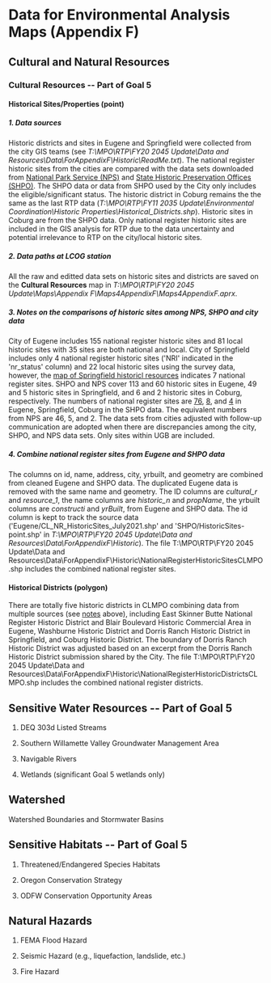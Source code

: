 # Data for Environmental Analysis Maps (Appendix F) 

## Cultural and Natural Resources

### Cultural Resources -- Part of Goal 5

#### Historical Sites/Properties (point)

##### 1. Data sources

Historic districts and sites in Eugene and Springfield were collected from the city GIS teams (see *T:\MPO\RTP\FY20 2045 Update\Data and Resources\Data\ForAppendixF\Historic\ReadMe.txt*). The national register historic sites from the cities are compared with the data sets downloaded from [National Park Service (NPS)](https://mapservices.nps.gov/arcgis/rest/services/cultural_resources/nrhp_locations/MapServer) and [State Historic Preservation Offices (SHPO)](http://maps.prd.state.or.us/histsites/historicsites.html). The SHPO data or data from SHPO used by the City only includes the eligible/significant status. The historic district in Coburg remains the the same as the last RTP data (*T:\MPO\RTP\FY11 2035 Update\Environmental Coordination\Historic Properties\Historical_Districts.shp*). Historic sites in Coburg are from the SHPO data. Only national register historic sites are included in the GIS analysis for RTP due to the data uncertainty and potential irrelevance to RTP on the city/local historic sites. 

##### 2. Data paths at LCOG station

All the raw and editted data sets on historic sites and districts are saved on the **Cultural Resources** map in *T:\MPO\RTP\FY20 2045 Update\Maps\Appendix F\Maps4AppendixF\Maps4AppendixF.aprx*. 

##### 3. Notes on the comparisons of historic sites among NPS, SHPO and city data

City of Eugene includes 155 national register historic sites and 81 local historic sites with 35 sites are both national and local. City of Springfield includes only 4 national register historic sites ('NRI' indicated in the 'nr_status' column) and 22 local historic sites using the survey data, however, the [map of Springfield historicl resources](https://www.springfield-or.gov/wp-content/uploads/2019/01/SpringfieldNationalRegisterProperties.pdf) indicates 7 national register sites. SHPO and NPS cover 113 and 60 historic sites in Eugene, 49 and 5 historic sites in Springfield, and 6 and 2 historic sites in Coburg, respectively. The numbers of national register sites are [76](http://heritagedata.prd.state.or.us/historic/index.cfm?do=v.dsp_resultList&urlString=&county=20&city=759&street=&strNbrLow=&strNbrHi=&strDir=0&twnShp=&rnge=&section=&group=0&propName=&rscType=0&eligEval=ES&constrYr1=&constrYr2=&origUse=0&style=0&archBldr=&nrListDate1=&nrListDate2=&nrCritA=false&nrCritB=false&nrCritC=false&nrCritD=false&resultType=3), [8](http://heritagedata.prd.state.or.us/historic/index.cfm?do=v.dsp_resultList&urlString=&county=20&city=1249&street=&strNbrLow=&strNbrHi=&strDir=0&twnShp=&rnge=&section=&group=0&propName=&rscType=0&eligEval=ES&constrYr1=&constrYr2=&origUse=0&style=0&archBldr=&nrListDate1=&nrListDate2=&nrCritA=false&nrCritB=false&nrCritC=false&nrCritD=false&resultType=3), and [4](http://heritagedata.prd.state.or.us/historic/index.cfm?do=v.dsp_resultList&urlString=&county=20&city=574&street=&strNbrLow=&strNbrHi=&strDir=0&twnShp=&rnge=&section=&group=0&propName=&rscType=0&eligEval=ES&constrYr1=&constrYr2=&origUse=0&style=0&archBldr=&nrListDate1=&nrListDate2=&nrCritA=false&nrCritB=false&nrCritC=false&nrCritD=false&resultType=3) in Eugene, Springfield, Coburg in the SHPO data. The equivalent numbers from NPS are 46, 5, and 2. The data sets from cities adjusted with follow-up communication are adopted when there are discrepancies among the city, SHPO, and NPS data sets. Only sites within UGB are included.

##### 4. Combine national register sites from Eugene and SHPO data

The columns on id, name, address, city, yrbuilt, and geometry are combined from cleaned Eugene and SHPO data. The duplicated Eugene data is removed with the same name and geometry. The ID columns are *cultural_r* and *resource_1*, the name columns are *historic_n* and *propName*, the yrbuilt columns are *constructi* and *yrBuilt*, from Eugene and SHPO data. The id column is kept to track the source data ('Eugene/CL_NR_HistoricSites_July2021.shp' and 'SHPO/HistoricSites-point.shp' in *T:\MPO\RTP\FY20 2045 Update\Data and Resources\Data\ForAppendixF\Historic*). The file T:\MPO\RTP\FY20 2045 Update\Data and Resources\Data\ForAppendixF\Historic\NationalRegisterHistoricSitesCLMPO.shp includes the combined national register sites.

#### Historical Districts (polygon)

There are totally five historic districts in CLMPO combining data from multiple sources (see [notes](https://github.com/dongmeic/RTP/tree/main/data#1-data-sources) above), including East Skinner Butte National Register Historic District and Blair Boulevard Historic Commercial Area in Eugene, Washburne Historic District and Dorris Ranch Historic District in Springfield, and Coburg Historic District. The boundary of Dorris Ranch Historic District was adjusted based on an excerpt from the Dorris Ranch Historic District submission shared by the City. The file T:\MPO\RTP\FY20 2045 Update\Data and Resources\Data\ForAppendixF\Historic\NationalRegisterHistoricDistrictsCLMPO.shp includes the combined national register districts.

<!-- #### Open Space

#### Scenic Views and Sites

### Natural Resources (Land)

#### Goal 3 Agricultural Lands

#### Goal 4 Forest Lands

#### Goal 5 Natural Resources (Land) -- Part of Goal 5

1. Riparian corridors

2. Wetlands (all national and local wetland inventories)

3. Uplands

4. Approved Oregon Recreation Trails

5. Natural Areas

#### Goal 15 Willamette River Greenway 
 -->

## Sensitive Water Resources -- Part of Goal 5

1. DEQ 303d Listed Streams

2. Southern Willamette Valley Groundwater Management Area

3. Navigable Rivers

4. Wetlands (significant Goal 5 wetlands only)

## Watershed

Watershed Boundaries and Stormwater Basins

## Sensitive Habitats -- Part of Goal 5

1. Threatened/Endangered Species Habitats 

2. Oregon Conservation Strategy

3. ODFW Conservation Opportunity Areas

## Natural Hazards

1. FEMA Flood Hazard

2. Seismic Hazard (e.g., liquefaction, landslide, etc.)

3. Fire Hazard


